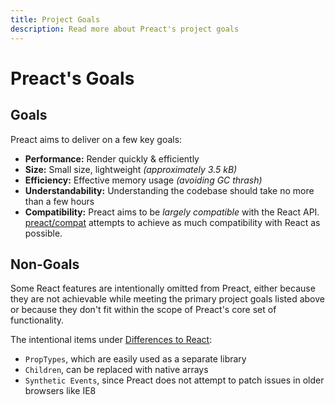 ```yaml
---
title: Project Goals
description: Read more about Preact's project goals
---
```


# Preact's Goals

## Goals

Preact aims to deliver on a few key goals:

- **Performance:** Render quickly & efficiently
- **Size:** Small size, lightweight _(approximately 3.5 kB)_
- **Efficiency:** Effective memory usage _(avoiding GC thrash)_
- **Understandability:** Understanding the codebase should take no more than a few hours
- **Compatibility:** Preact aims to be _largely compatible_ with the React API. [preact/compat] attempts to achieve as much compatibility with React as possible.

## Non-Goals

Some React features are intentionally omitted from Preact, either because they are not achievable while meeting the primary project goals listed above or because they don't fit within the scope of Preact's core set of functionality.

The intentional items under [Differences to React](/guide/v10/differences-to-react):
- `PropTypes`, which are easily used as a separate library
- `Children`, can be replaced with native arrays
- `Synthetic Events`, since Preact does not attempt to patch issues in older browsers like IE8

[preact/compat]: /guide/v10/switching-to-preact
